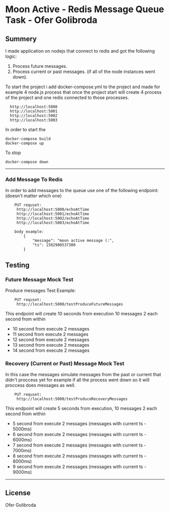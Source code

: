 # Moon Active - Redis Message Queue Task - Ofer Golibroda

Summery
----
I made application on nodejs that connect to redis and got the following logic:
1. Process future messages.
2. Process current or past messages. (if all of the node instances went down).

To start the project i add docker-compose.yml to the project and made for example 4 node.js process that once the project start will create 4 process of the project and one redis connected to those processes.

```
  http://localhost:5000
  http://localhost:5001
  http://localhost:5002
  http://localhost:5003
```

In order to start the
```
docker-compose build
docker-compose up
```

To stop
```
docker-compose down
```
 ***

 ### Add Message To Redis


In order to add messages to the queue use one of the following endpoint: (doesn't matter which one)

```
    PUT requset:
     http://localhost:5000/echoAtTime
     http://localhost:5001/echoAtTime
     http://localhost:5002/echoAtTime
     http://localhost:5003/echoAtTime

    body example:
        {
        	"message": "moon active message (:",
        	"ts": 1582980537300
        }
```

 Testing
----
### Future Message Mock Test

Produce messages Test Example:
```
    PUT requset:
     http://localhost:5000/testProduceFutureMessages
```

This endpoint will create 10 seconds from execution 10 messages 2 each second from within
* 10 second from execute 2 messages
* 11 second from execute 2 messages
* 12 second from execute 2 messages
* 13 second from execute 2 messages
* 14 second from execute 2 messages

### Recovery (Current or Past) Message Mock Test

In this case the messages simulate messages from the past or current that didn't proccess yet for example if all the process went down so it will proccess does messages as well.

```
    PUT requset:
     http://localhost:5000/testProduceRecoveryMessages
```

This endpoint will create 5 seconds from execution, 10 messages 2 each second from within
* 5 second from execute 2 messages (messages with current ts - 5000ms)
* 6 second from execute 2 messages (messages with current ts - 6000ms)
* 7 second from execute 2 messages (messages with current ts - 7000ms)
* 8 second from execute 2 messages (messages with current ts - 8000ms)
* 9 second from execute 2 messages (messages with current ts - 9000ms)



***


License
----

Ofer Golibroda
